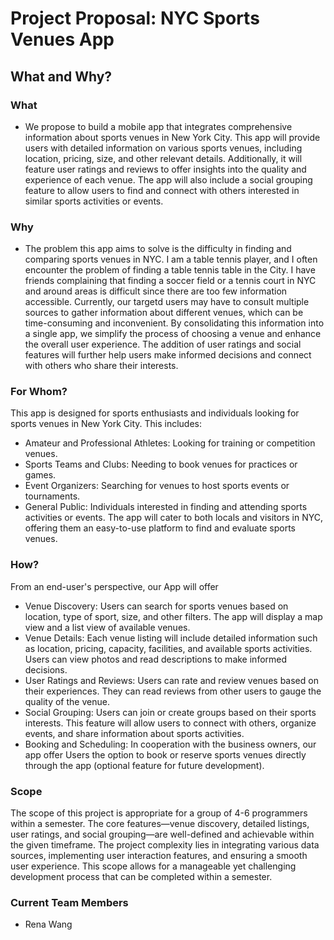 # Project Proposal: NYC Sports Venues App 

## What and Why?

### What
- We propose to build a mobile app that integrates comprehensive information about sports venues in New York City. This app will provide users with detailed information on various sports venues, including location, pricing, size, and other relevant details. Additionally, it will feature user ratings and reviews to offer insights into the quality and experience of each venue. The app will also include a social grouping feature to allow users to find and connect with others interested in similar sports activities or events.

### Why
- The problem this app aims to solve is the difficulty in finding and comparing sports venues in NYC. I am a table tennis player, and I often encounter the problem of finding a table tennis table in the City. I have friends complaining that finding a soccer field or a tennis court in NYC and around areas is difficult since there are too few information accessible. Currently, our targetd users may have to consult multiple sources to gather information about different venues, which can be time-consuming and inconvenient. By consolidating this information into a single app, we simplify the process of choosing a venue and enhance the overall user experience. The addition of user ratings and social features will further help users make informed decisions and connect with others who share their interests.

### For Whom?
This app is designed for sports enthusiasts and individuals looking for sports venues in New York City. This includes:
- Amateur and Professional Athletes: Looking for training or competition venues.
- Sports Teams and Clubs: Needing to book venues for practices or games.
- Event Organizers: Searching for venues to host sports events or tournaments.
- General Public: Individuals interested in finding and attending sports activities or events.
The app will cater to both locals and visitors in NYC, offering them an easy-to-use platform to find and evaluate sports venues.

### How?
From an end-user's perspective, our App will offer
- Venue Discovery: Users can search for sports venues based on location, type of sport, size, and other filters. The app will display a map view and a list view of available venues.
- Venue Details: Each venue listing will include detailed information such as location, pricing, capacity, facilities, and available sports activities. Users can view photos and read descriptions to make informed decisions.
- User Ratings and Reviews: Users can rate and review venues based on their experiences. They can read reviews from other users to gauge the quality of the venue.
- Social Grouping: Users can join or create groups based on their sports interests. This feature will allow users to connect with others, organize events, and share information about sports activities.
- Booking and Scheduling: In cooperation with the business owners, our app offer Users the option to book or reserve sports venues directly through the app (optional feature for future development).

### Scope
The scope of this project is appropriate for a group of 4-6 programmers within a semester. The core features—venue discovery, detailed listings, user ratings, and social grouping—are well-defined and achievable within the given timeframe. The project complexity lies in integrating various data sources, implementing user interaction features, and ensuring a smooth user experience. This scope allows for a manageable yet challenging development process that can be completed within a semester.

### Current Team Members
- Rena Wang

